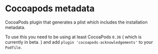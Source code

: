 # Cocoapods metadata

CocoaPods plugin that generates a plist which includes the installation metadata.

To use this you need to be using at least CocoaPods `0.36` ( which is currently in beta. ) and add `plugin 'cocoapods-acknowledgements'` to your `Podfile`. 
